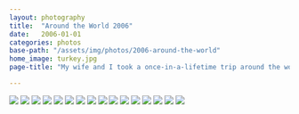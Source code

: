 ```yaml
---
layout: photography
title:  "Around the World 2006"
date:   2006-01-01
categories: photos
base-path: "/assets/img/photos/2006-around-the-world"
home_image: turkey.jpg
page-title: "My wife and I took a once-in-a-lifetime trip around the world in 2006. We visited six countries in seven weeks."

---
```


<img src="{{ page.base-path }}/bangkok.jpg" />
<img src="{{ page.base-path }}/hotel-hua-hin.jpg" />
<img src="{{ page.base-path }}/monkey-mountain.jpg" />
<img src="{{ page.base-path }}/thailand-hotel.jpg" />
<img src="{{ page.base-path }}/thailand-truck.jpg" />
<img src="{{ page.base-path }}/india-moped.jpg" />
<img src="{{ page.base-path }}/india-palm.jpg" />
<img src="{{ page.base-path }}/indian-farmer.jpg" />
<img src="{{ page.base-path }}/lomokatie.jpg" />
<img src="{{ page.base-path }}/turkey.jpg" />
<img src="{{ page.base-path }}/mount-olympus.jpg" />
<img src="{{ page.base-path }}/thessaloniki-1.jpg" />
<img src="{{ page.base-path }}/thessaloniki-2.jpg" />
<img src="{{ page.base-path }}/ireland-chickens.jpg" />
<img src="{{ page.base-path }}/ireland-farm.jpg" />
<img src="{{ page.base-path }}/ireland-sheep.jpg" />
